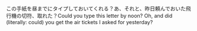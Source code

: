 <tr><td>この手紙を昼までにタイプしておいてくれる？あ、それと、昨日頼んでおいた飛行機の切符、取れた？<td><tr><tr><td>Could you type this letter by noon? Oh, and did (literally: could) you get the air tickets I asked for yesterday?<td><tr></table>

